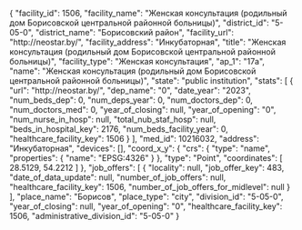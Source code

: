 {
    "facility_id": 1506,
    "facility_name": "Женская консультация (родильный дом Борисовской центральной районной больницы)",
    "district_id": "5-05-0",
    "district_name": "Борисовский район",
    "facility_url": "http:\/\/neostar.by\/",
    "facility_address": "Инкубаторная",
    "title": "Женская консультация (родильный дом Борисовской центральной районной больницы)",
    "facility_type": "Женская консультация",
    "ap_1": "17а",
    "name": "Женская консультация (родильный дом Борисовской центральной районной больницы)",
    "state": "public institution",
    "stats": [
        {
            "url": "http:\/\/neostar.by\/",
            "dep_name": "0",
            "date_year": "2023",
            "num_beds_dep": 0,
            "num_deps_year": 0,
            "num_doctors_dep": 0,
            "num_doctors_med": 0,
            "year_of_closing": null,
            "year_of_opening": "0",
            "num_nurse_in_hosp": null,
            "total_nub_staf_hosp": null,
            "beds_in_hospital_key": 2176,
            "num_beds_facility_year": 0,
            "healthcare_facility_key": 1506
        }
    ],
    "med_id": 10216032,
    "address": "Инкубаторная",
    "devices": [],
    "coord_x_y": {
        "crs": {
            "type": "name",
            "properties": {
                "name": "EPSG:4326"
            }
        },
        "type": "Point",
        "coordinates": [
            28.5129,
            54.2212
        ]
    },
    "job_offers": [
        {
            "locality": null,
            "job_offer_key": 483,
            "date_of_data_update": null,
            "number_of_job_offers": null,
            "healthcare_facility_key": 1506,
            "number_of_job_offers_for_midlevel": null
        }
    ],
    "place_name": "Борисов",
    "place_type": "city",
    "division_id": "5-05-0",
    "year_of_closing": null,
    "year_of_opening": "0",
    "healthcare_facility_key": 1506,
    "administrative_division_id": "5-05-0"
}